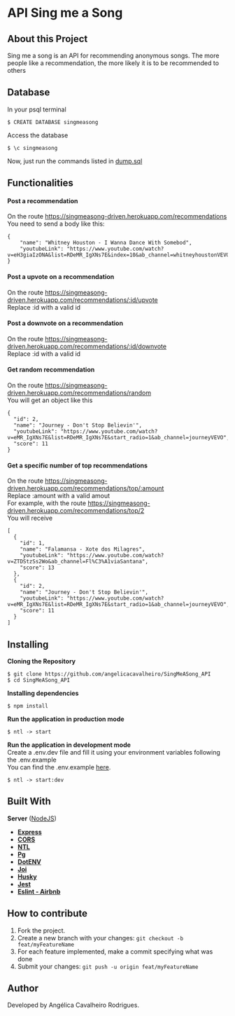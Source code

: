 # API Sing me a Song
## About this Project
Sing me a song is an API for recommending anonymous songs.
The more people like a recommendation, the more likely it is to be recommended to others

## Database
In your psql terminal
```
$ CREATE DATABASE singmeasong
```
Access the database
```
$ \c singmeasong
```
Now, just run the commands listed in <a href="https://github.com/angelicacavalheiro/SingMeASong_API/blob/main/dump.sql">dump.sql</a>

## Functionalities

#### Post a recommendation
On the route https://singmeasong-driven.herokuapp.com/recommendations </br>
You need to send a body like this: </br>
```
{
    "name": "Whitney Houston - I Wanna Dance With Somebod",
    "youtubeLink": "https://www.youtube.com/watch?v=eH3giaIzONA&list=RDeMR_IgXNs7E&index=10&ab_channel=whitneyhoustonVEVO"
}
```

#### Post a upvote on a recommendation
On the route https://singmeasong-driven.herokuapp.com/recommendations/:id/upvote </br>
Replace :id with a valid id </br>

#### Post a downvote on a recommendation
On the route https://singmeasong-driven.herokuapp.com/recommendations/:id/downvote </br>
Replace :id with a valid id </br>

#### Get random recommendation
On the route https://singmeasong-driven.herokuapp.com/recommendations/random  </br>
You will get an object like this </br>
```
{
  "id": 2,
  "name": "Journey - Don't Stop Believin'",
  "youtubeLink": "https://www.youtube.com/watch?v=eMR_IgXNs7E&list=RDeMR_IgXNs7E&start_radio=1&ab_channel=journeyVEVO",
  "score": 11
}
```

#### Get a specific number of top recommendations
On the route https://singmeasong-driven.herokuapp.com/recommendations/top/:amount </br>
Replace :amount with a valid amout </br>
For example, with the route https://singmeasong-driven.herokuapp.com/recommendations/top/2 </br>
You will receive </br>
```
[
  {
    "id": 1,
    "name": "Falamansa - Xote dos Milagres",
    "youtubeLink": "https://www.youtube.com/watch?v=ZTDStzSs2Wo&ab_channel=Fl%C3%A1viaSantana",
    "score": 13
  },
  {
    "id": 2,
    "name": "Journey - Don't Stop Believin'",
    "youtubeLink": "https://www.youtube.com/watch?v=eMR_IgXNs7E&list=RDeMR_IgXNs7E&start_radio=1&ab_channel=journeyVEVO",
    "score": 11
  }
]
```

## Installing
**Cloning the Repository**
```
$ git clone https://github.com/angelicacavalheiro/SingMeASong_API
$ cd SingMeASong_API
```
**Installing dependencies**
```
$ npm install
```
**Run the application in production mode**
```
$ ntl -> start
```
**Run the application in development mode** </br>
Create a .env.dev file and fill it using your environment variables following the .env.example </br>
You can find the .env.example [here](https://github.com/angelicacavalheiro/SingMeASong_API/blob/main/.env.example).
```
$ ntl -> start:dev
```

## Built With
**Server**  ([NodeJS](https://nodejs.org/en/))
-   **[Express](https://expressjs.com/)**
-   **[CORS](https://expressjs.com/en/resources/middleware/cors.html)**
-   **[NTL](https://github.com/ruyadorno/ntl)**
-   **[Pg](https://github.com/brianc/node-postgres)**
-   **[DotENV](https://github.com/motdotla/dotenv)**
-   **[Joi](https://github.com/hapijs/joi)**
-   **[Husky](https://github.com/typicode/husky)**
-   **[Jest](https://github.com/facebook/jest)**
-   **[Eslint - Airbnb](https://github.com/airbnb/javascript)**

##
## How to contribute
1. Fork the project.
2. Create a new branch with your changes: `git checkout -b feat/myFeatureName`
3. For each feature implemented, make a commit specifying what was done
4. Submit your changes: `git push -u origin feat/myFeatureName`
##
## Author
Developed by Angélica Cavalheiro Rodrigues.
